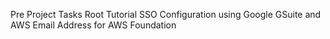Pre Project Tasks
Root Tutorial
SSO Configuration using Google GSuite and AWS
Email Address for AWS Foundation
